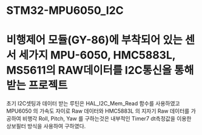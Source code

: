 # STM32-MPU6050_I2C

# 비행제어 모듈(GY-86)에 부착되어 있는 센서 세가지 MPU-6050, HMC5883L, MS5611의 RAW데이터를 I2C통신을 통해 받는 프로젝트

초기 I2C셋팅과 데이터 받는 루틴은 HAL_I2C_Mem_Read 함수를 사용하였고 
MPU6050 의 가속도 자이로 Raw 데이터와 HMC5883L 의 지자기 Raw 데이터를 가공하여 
비행각 Roll, Pitch, Yaw 를 구하는것은 내부적인 Timer7 dt측정값을 이용한 상보필터 방식을 사용하여 구하였다.

